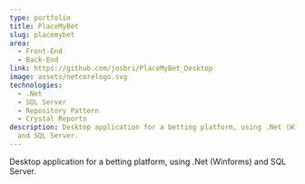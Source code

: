 ```yaml
---
type: portfolio
title: PlaceMyBet
slug: placemybet
area:
  - Front-End
  - Back-End
link: https://github.com/josbri/PlaceMyBet_Desktop
image: assets/netcorelogo.svg
technologies:
  - .Net
  - SQL Server
  - Repository Pattern
  - Crystal Reports
description: Desktop application for a betting platform, using .Net (Winforms)
  and SQL Server.
---
```


Desktop application for a betting platform, using .Net (Winforms) and SQL Server.
